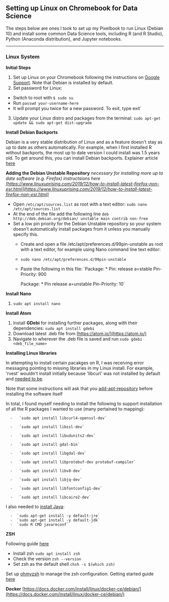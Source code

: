 

## Setting up Linux on Chromebook for Data Science

The steps below are ones I took to set up my Pixelbook to run Linux (Debian 10) and install some common Data Science tools, including R (and R Studio), Python (Anaconda distribution), and Jupyter notebooks.

****

### Linux System

**Initial Steps**
 1. Set up Linux on your Chromebook following the instructions on [Google Support]([https://support.google.com/chromebook/answer/9145439?hl=en](https://support.google.com/chromebook/answer/9145439?hl=en)). Note that Debian is installed by default.
 2. Set password for Linux:
  - Switch to root with `$ sudo su`
  - Run `passwd your-username-here`
  - It will prompt you twice for a new password. To exit, type exit`
 3. Update your Linux distro and packages from the terminal:
  `sudo apt-get update && sudo apt-get dist-upgrade`


**Install Debian Backports**

Debian is a very stable distribution of Linux and as a feature doesn't stay as up to date as others automatically. For example, when I first installed R without backports, the most up to date version I could install was 1.5 years old. To get around this, you can install Debian backports. Explainer article [here](https://linuxconfig.org/how-to-install-and-use-debian-backports)


**Adding the Debian Unstable Repository**
_necessary for installing more up to date software (e.g. Firefox)_
_instructsions here [https://www.linuxuprising.com/2019/12/how-to-install-latest-firefox-non-esr.html](https://www.linuxuprising.com/2019/12/how-to-install-latest-firefox-non-esr.html)_

- Open `/etc/apt/sources.list` as root with a text editor:
`sudo nano /etc/apt/sources.list`
- At the end of the file add the following line
`deb http://deb.debian.org/debian/ unstable main contrib non-free`
- Set a low pin priority for the Debian Unstable repository so your system doesn't automatically install packages from it unless you manually specify this.
  - Create and open a file /etc/apt/preferences.d/99pin-unstable as root with a text editor, for example using Nano command line text editor:
  - `sudo nano /etc/apt/preferences.d/99pin-unstable`
  - Paste the following in this file:
    `Package: *
     Pin: release a=stable
     Pin-Priority: 900

     Package: *
     Pin release a=unstable
     Pin-Priority: 10`


**Install Nano**
  1. `sudo apt install nano`


**Install Atom**
  1. Install **GDebi** for installing further packages, along with their dependencies:
   `sudo apt install gdebi`
  2. Download latest .deb file from [https://atom.io/](https://atom.io/)
  3. Navigate to wherever the .deb file is saved and run `sudo gdebi <deb_file_name>`

**Installing Linux libraries**

  In attempting to install certain pacakges on R, I was receiving error messaging pointing to missing libraries in my Linux install. For example, 'rvest' wouldn't install initially because 'libcurl' was not installed by default and [needed to be](https://community.rstudio.com/t/packages-installation-process-failed-on-linux-probably-due-to-missing-path-in-the-pkg-config-search-path/50619).

  Note that some instructions will ask that you [add-apt-repository](https://tecadmin.net/add-apt-repository-ubuntu/) before installing the software itself

  In total, I found myself needing to install the following to support installation of all the R packages I wanted to use (many pertained to mapping):

      -   `sudo apt install libcurl4-openssl-dev`

      -   `sudo apt install libssl-dev`

      -   `sudo apt install libudunits2-dev`

      -   `sudo apt install gdal-bin`

      -   `sudo apt install libgdal-dev`

      -   `sudo apt install libprotobuf-dev protobuf-compiler`

      -   `sudo apt install libv8-dev`

      -   `sudo apt install libjq-dev`

      -   `sudo apt install libfontconfig1-dev`

      -   `sudo apt install libcairo2-dev`


  I also needed to [install Java](https://www.r-bloggers.com/installing-rjava-on-ubuntu/):

      -  `sudo apt-get install -y default-jre`
      -  `sudo apt-get install -y default-jdk`
      -  `sudo R CMD javareconf`


**ZSH**

Following guide [here](https://github.com/ohmyzsh/ohmyzsh/wiki/Installing-ZSH)

  - Install zsh `sudo apt install zsh`
  - Check the version `zsh --version`
  - Set zsh as the default shell `chsh -s $(which zsh)`

Set up [ohmyzsh](https://github.com/ohmyzsh/ohmyzsh) to manage the zsh configuration. Getting started guide [here](https://medium.com/@dienbui/using-oh-my-zsh-f65be6460d3f)


**Docker**
[https://docs.docker.com/install/linux/docker-ce/debian/](https://docs.docker.com/install/linux/docker-ce/debian/)
